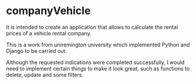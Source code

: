# companyVehicle
It is intended to create an application that allows to calculate the rental prices of a vehicle rental company.


This is a work from uniremington university which implemented Python and Django to be carried out.

Although the requested indications were completed successfully, I would need to implement certain things to make it look great, such as functions to delete, update and some filters.
